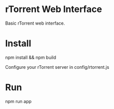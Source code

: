 # rTorrent Web Interface
Basic rTorrent web interface.

Install
=======
npm install && npm build
  
Configure your rTorrent server in config/rtorrent.js

Run
===
npm run app
